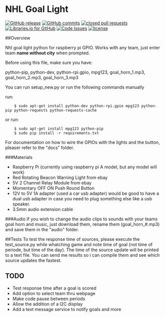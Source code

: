 # NHL Goal Light

[![GitHub release](https://img.shields.io/github/release/arim215/NHL_goal_light.svg)](https://github.com/arim215/nhl_goal_light/releases)
[![GitHub commits](https://img.shields.io/github/commits-since/arim215/NHL_goal_light/v1.0.svg)](https://github.com/arim215/nhl_goal_light/commits/master)
[![closed pull requests](https://img.shields.io/github/issues-pr-closed/arim215/NHL_goal_light.svg)](https://github.com/arim215/nhl_goal_light/pulls?q=is%3Apr+is%3Aclosed)
[![Libraries.io for GitHub](https://img.shields.io/librariesio/github/arim215/NHL_goal_light.svg?maxAge=2592000)](https://github.com/arim215/nhl_goal_light/blob/master/requirements.txt)
[![Code Issues](https://www.quantifiedcode.com/api/v1/project/c0f4d36de7234c45bb7689af5a35c7ec/badge.svg)](https://www.quantifiedcode.com/app/project/c0f4d36de7234c45bb7689af5a35c7ec)
[![license](https://img.shields.io/github/license/arim215/NHL_goal_light.svg)](https://github.com/arim215/nhl_goal_light/blob/master/LICENSE)

##Overview

Nhl goal light python for raspberry pi GPIO. Works with any team, just enter team **name without city** when prompted.

Before using this file, make sure you have:

python-pip, python-dev, python-rpi.gpio, mpg123, goal_horn_1.mp3, goal_horn_2.mp3, goal_horn_3.mp3

You can run setup_new.py or run the following commands manually

run:

        $ sudo apt-get install python-dev python-rpi.gpio mpg123 python-pip python-requests python-requests-cache
or run:

        $ sudo apt-get install mpg123 python-pip
        $ sudo pip install -r requirements.txt

For documentation on how to wire the GPIOs with the lights and the button, pleaser refer to the "docs" folder.

###Materials

* Raspberry Pi (currently using raspberry pi A model, but any model will work)
* Red Rotating Beacon Warning Light from ebay
* 5V 2 Channel Relay Module from ebay
* Momentary OFF ON Push Round Button
* 12V to 5V 1A adapter (used a car usb adapter) would be good to have a dual usb adapter in case you need to plug something else like a usb speaker.
* 3.5mm audio extension cable

###Audio
If you wish to change the audio clips to sounds with your teams goal horn and music, just download them, rename them (goal_horn_#.mp3) and save them in the "audio" folder.

##Tests
To test the response time of sources, please execute the test_source.py while whatching game and note time of goal (not time of periode, but time of the day). The time of the source update will be printed to a text file. You can send me results so i can compile them and see which source updates the fastest.

## TODO
* Test response time after a goal is scored
* Add option to select team thru webpage
* Make code pause between periods
* Allow the addition of a I2C display
* Add a text message service to notify goals and more
